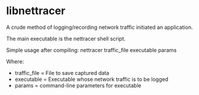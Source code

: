 libnettracer
============
A crude method of logging/recording network traffic initiated an application.

The main executable is the nettracer shell script.

Simple usage after compiling: nettracer traffic_file executable params

Where:
* traffic_file = File to save captured data
* executable = Executable whose network traffic is to be logged
* params = command-line parameters for executable
